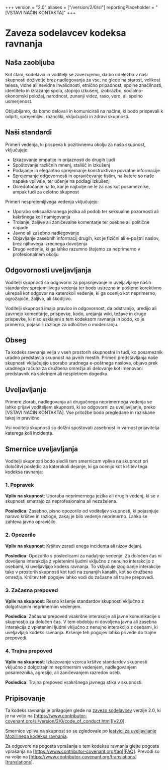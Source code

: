 +++
version = "2.0"
aliases = ["/version/2/0/sl"]
reportingPlaceholder = "[VSTAVI NAČIN KONTAKTA]"
+++

# Zaveza sodelavcev kodeksa ravnanja

## Naša zaobljuba

Kot člani, sodelavci in voditelji se zavezujemo, da bo udeležba v naši skupnosti
doživetje brez nadlegovanja za vse, ne glede na starost, velikost telesa, vidne
ali nevidne invalidnosti, etnično pripadnost, spolne značilnosti, identiteto in
izražanje spola, stopnjo izkušenj, izobrazbo, socialno-ekonomski položaj,
narodnost, zunanji videz, raso, vero, ali spolno usmerjenost.

Obljubljamo, da bomo delovali in komunicirali na načine, ki bodo prispevali k
odprti, sprejemljivi, raznoliki, vključujoči in zdravi skupnosti.

## Naši standardi

Primeri vedenja, ki prispeva k pozitivnemu okolju za našo skupnost, vključujejo:

* Izkazovanje empatije in prijaznosti do drugih ljudi
* Spoštovanje različnih mnenj, stališč in izkušenj
* Podajanje in elegantno sprejemanje konstruktivne povratne informacije
* Sprejemanje odgovornosti in opravičevanje tistim, na katere so naše napake
  vplivale, ter učenje na podlagi izkušenj
* Osredotočanje na to, kar je najbolje ne le za nas kot posameznike, ampak tudi
  za celotno skupnost

Primeri nesprejemljivega vedenja vključujejo:

* Uporabo seksualiziranega jezika ali podob ter seksualne pozornosti ali
  kakršnega koli namigovanja
* Trolanje, žaljive ali zaničevalne komentarje ter osebne ali politične napade
* Javno ali zasebno nadlegovanje
* Objavljanje zasebnih informacij drugih, kot je fizični ali e-poštni naslov,
  brez njihovega izrecnega dovoljenja
* Drugo vedenje, ki ga lahko razumno štejemo za neprimerno v profesionalnem
  okolju

## Odgovornosti uveljavljanja

Voditelji skupnosti so odgovorni za pojasnjevanje in uveljavljanje naših
standardov sprejemljivega vedenja ter bodo ustrezno in pošteno korektivno
ukrepali kot odgovor na katerokoli vedenje, ki ga ocenijo kot neprimerno,
ogrožajoče, žaljivo, ali škodljivo.

Voditelji skupnosti imajo pravico in odgovornost, da odstranijo, uredijo ali
zavrnejo komentarje, prispevke, kodo, urejanja wiki, težave in druge prispevke,
ki niso usklajeni s tem kodeksom ravnanja in bodo, ko je primerno, pojasnili
razloge za odločitve o moderiranju.

## Obseg

Ta kodeks ravnanja velja v vseh prostorih skupnostni in tudi, ko posameznik
uradno predstavlja skupnost na javnih mestih. Primeri predstavljanja naše
skupnosti vključujejo uporabo uradnega e-poštnega naslova, objavo prek uradnega
računa za družbena omrežja ali delovanje kot imenovani predstavnik na spletnem
ali nespletnem dogodku.

## Uveljavljanje

Primere zlorab, nadlegovanja ali drugačnega neprimernega vedenja se lahko
prijavi voditeljem skupnosti, ki so odgovorni za uveljavljanje, preko
[VSTAVI NAČIN KONTAKTA].
Vse pritožbe bodo pregledane in raziskane takoj in pravično.

Vsi voditelji skupnosti so dolžni spoštovati zasebnost in varnost prijavitelja
katerega koli incidenta.

## Smernice uveljavljanja

Voditelji skupnosti bodo sledili tem smernicam vpliva na skupnost pri določitvi
posledic za katerokoli dejanje, ki ga ocenijo kot kršitev tega kodeksa ravnanja:

### 1. Popravek

**Vpliv na skupnost**: Uporaba neprimernega jezika ali drugih vedenj, ki se v
skupnosti smatrajo za neprofesionalna ali nezaželena.

**Posledica**: Zasebno, pisno opozorilo od voditeljev skupnosti, ki pojasnjuje
naravo kršitve in razloge, zakaj je bilo vedenje neprimerno. Lahko se zahteva
javno opravičilo.

### 2. Opozorilo

**Vpliv na skupnost**: Kršitev zaradi enega incidenta ali nizov dejanj.

**Posledica**: Opozorilo s posledicami za nadaljnje vedenje. Za določen čas ni
dovoljena interakcija z vpletenimi ljudmi vključno z nenujno interakcijo z
osebami, ki uveljavljajo kodeks ravnanja. To vključuje izogibanje interakcije
tako v prostorih skupnosti kot tudi na zunanjih kanalih, kot so družbena
omrežja. Kršitev teh pogojev lahko vodi do začasne ali trajne prepovedi.

### 3. Začasna prepoved

**Vpliv na skupnost**: Resno kršenje standardov skupnosti vključno z
dolgotrajnim neprimernim vedenjem.

**Posledica**: Začasna prepoved vsakršne interakcije ali javne komunikacije s
skupnostjo za določen čas. V tem obdobju ni dovoljena javna ali zasebna
interakcija z vpletenimi ljudmi vključno z nenujno interakcijo z osebami, ki
uveljavljajo kodeks ravnanja. Kršenje teh pogojev lahko privede do trajne
prepovedi.

### 4. Trajna prepoved

**Vpliv na skupnost**: Izkazovanje vzorca kršitve standardov skupnosti vključno
z dolgotrajnim neprimernim vedenjem, nadlegovanjem posameznika, agresijo, ali
zaničevanjem razredov oseb.

**Posledica**: Trajna prepoved vsakršnega javnega stika v skupnosti.

## Pripisovanje

Ta kodeks ravnanja je prilagojen glede na [zavezo sodelavcev][homepage] verzije
2.0, ki je na voljo na
[https://www.contributor-covenant.org/sl/version/2/0/code_of_conduct.html][v2.0].

Smernice vpliva na skupnost so se zgledovale po
[lestvici za uveljavljanje Mozillinega kodeksa ravnanja][Mozilla CoC].

Za odgovore na pogosta vprašanja o tem kodeksu ravnanja glejte pogosta
vprašanja na [https://www.contributor-covenant.org/faq][FAQ]. Prevodi so na
voljo na [https://www.contributor-covenant.org/translations][translations].

[homepage]: https://www.contributor-covenant.org
[v2.0]: https://www.contributor-covenant.org/sl/version/2/0/code_of_conduct.html
[Mozilla CoC]: https://github.com/mozilla/diversity
[FAQ]: https://www.contributor-covenant.org/faq
[translations]: https://www.contributor-covenant.org/translations
